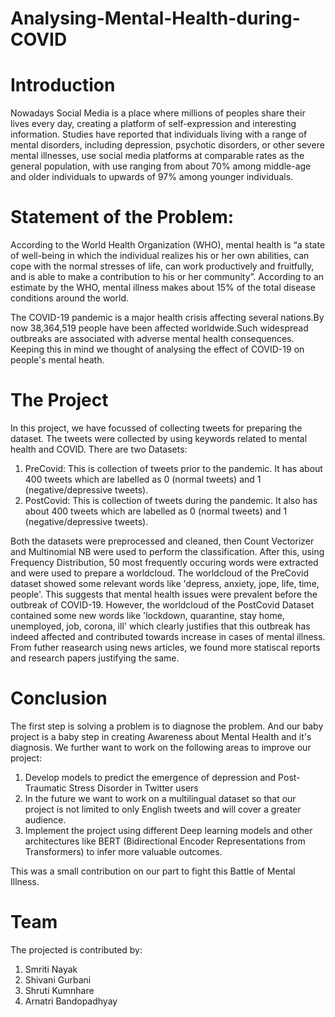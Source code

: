 # Analysing-Mental-Health-during-COVID

# Introduction
Nowadays Social Media is a place where millions of peoples share their lives every day, creating a platform of self-expression and interesting information. Studies have reported that individuals living with a range of mental disorders, including depression, psychotic disorders, or other severe mental illnesses, use social media platforms at comparable rates as the general population, with use ranging from about 70% among middle-age and older individuals to upwards of 97% among younger individuals.

# Statement of the Problem:
According to the World Health Organization (WHO), mental health is “a state of well-being in which the individual realizes his or her own abilities, can cope with the normal stresses of life, can work productively and fruitfully, and is able to make a contribution to his or her community”. According to an estimate by the WHO, mental illness makes about 15% of the total disease conditions around the world.

The COVID-19 pandemic is a major health crisis affecting several nations.By now 38,364,519 people have been affected worldwide.Such widespread outbreaks are associated with adverse mental health consequences. Keeping this in mind we thought of analysing the effect of COVID-19 on people's mental heath.

# The Project
In this project, we have focussed of collecting tweets for preparing the dataset. The tweets were collected by using keywords related to mental health and COVID.
There are two Datasets: 
  1. PreCovid: This is collection of tweets prior to the pandemic. It has about 400 tweets which are labelled as 0 (normal tweets) and 1 (negative/depressive tweets).
  2. PostCovid:  This is collection of tweets during the pandemic. It also has about 400 tweets which are labelled as 0 (normal tweets) and 1 (negative/depressive tweets).
 
Both the datasets were preprocessed and cleaned, then Count Vectorizer and Multinomial NB were used to perform the classification. 
After this, using Frequency Distribution, 50 most frequently occuring words were extracted and were used to prepare a worldcloud.
The worldcloud of the PreCovid dataset showed some relevant words like 'depress, anxiety, jope, life, time, people'. This suggests that mental health issues were prevalent before the outbreak of COVID-19. However, the worldcloud of the PostCovid Dataset contained some new words like 'lockdown, quarantine, stay home, unemployed, job, corona, ill' which clearly justifies that this outbreak has indeed affected and contributed towards increase in cases of mental illness.
From futher reasearch using news articles, we found more statiscal reports and research papers justifying the same.

# Conclusion
The first step is solving a problem is to diagnose the problem. And our baby project is a baby step in creating Awareness about Mental Health and it's diagnosis.
We further want to work on the following areas to improve our project:
  1. Develop models to predict the emergence of depression and Post-Traumatic Stress Disorder in Twitter users
  2. In the future we want to work on a multilingual dataset so that our project is not limited to only English tweets and will cover a greater audience.
  3. Implement the project using different Deep learning models and other architectures like BERT (Bidirectional Encoder Representations from Transformers) to infer more valuable outcomes.

This was a small contribution on our part to fight this Battle of Mental Illness.

# Team
The projected is contributed by:
  1. Smriti Nayak
  2. Shivani Gurbani
  3. Shruti Kumnhare
  4. Arnatri Bandopadhyay
